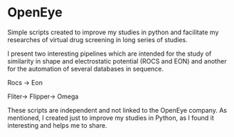 # OpenEye
Simple scripts created to improve my studies in python and facilitate my researches of virtual drug screening in long series of studies.

I present two interesting pipelines which are intended for the study of similarity in shape and electrostatic potential (ROCS and EON) and another for the automation of several databases in sequence.


Rocs -> Eon

Fliter-> Flipper-> Omega

These scripts are independent and not linked to the OpenEye company. As mentioned, I created just to improve my studies in Python, as I found it interesting and helps me to share.
